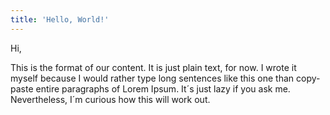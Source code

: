 ```yaml
---
title: 'Hello, World!'
---
```

Hi,

This is the format of our content. It is just plain text, for now. I wrote it myself because I would rather type long sentences like this one than copy-paste entire paragraphs of Lorem Ipsum. It´s just lazy if you ask me. Nevertheless, I´m curious how this will work out.
